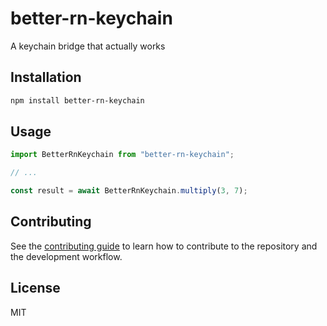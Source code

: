 # better-rn-keychain

A keychain bridge that actually works

## Installation

```sh
npm install better-rn-keychain
```

## Usage

```js
import BetterRnKeychain from "better-rn-keychain";

// ...

const result = await BetterRnKeychain.multiply(3, 7);
```

## Contributing

See the [contributing guide](CONTRIBUTING.md) to learn how to contribute to the repository and the development workflow.

## License

MIT
